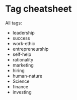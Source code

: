 # Tag cheatsheet

All tags:

* leadership
* success
* work-ethic
* entrepreneurship
* self-help
* rationality
* marketing
* hiring
* human-nature
* Science
* finance
* investing
